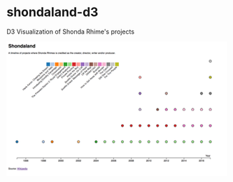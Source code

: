 # shondaland-d3
D3 Visualization of Shonda Rhime's projects

![screenshot of datavis](https://raw.githubusercontent.com/M0nica/shondaland-d3/master/preview-shonda-vis.png)
